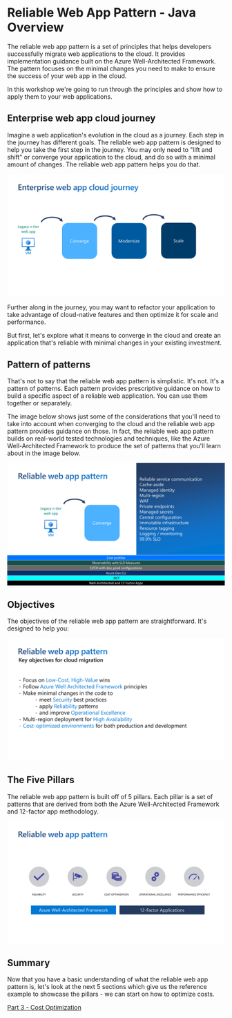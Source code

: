 # Reliable Web App Pattern - Java Overview

The reliable web app pattern is a set of principles that helps developers successfully migrate web applications to the cloud. It provides implementation guidance built on the Azure Well-Architected Framework. The pattern focuses on the minimal changes you need to make to ensure the success of your web app in the cloud.

In this workshop we're going to run through the principles and show how to apply them to your web applications.

## Enterprise web app cloud journey

Imagine a web application's evolution in the cloud as a journey. Each step in the journey has different goals. The reliable web app pattern is designed to help you take the first step in the journey. You may only need to "lift and shift" or converge your application to the cloud, and do so with a minimal amount of changes. The reliable web app pattern helps you do that.

![Enterprise web app cloud journey](./images/enterprise-web-app-cloud-journey.png)

Further along in the journey, you may want to refactor your application to take advantage of cloud-native features and then optimize it for scale and performance.

But first, let's explore what it means to converge in the cloud and create an application that's reliable with minimal changes in your existing investment.

## Pattern of patterns

That's not to say that the reliable web app pattern is simplistic. It's not. It's a pattern of patterns. Each pattern provides prescriptive guidance on how to build a specific aspect of a reliable web application. You can use them together or separately.

The image below shows just some of the considerations that you'll need to take into account when converging to the cloud and the reliable web app pattern provides guidance on those. In fact, the reliable web app pattern builds on real-world tested technologies and techniques, like the Azure Well-Architected Framework to produce the set of patterns that you'll learn about in the image below.

![Pattern of patterns](./images/pattern-of-patterns.png)

## Objectives

The objectives of the reliable web app pattern are straightforward. It's designed to help you:

![Objectives](./images/objectives.png)

## The Five Pillars

The reliable web app pattern is built off of 5 pillars. Each pillar is a set of patterns that are derived from both the Azure Well-Architected Framework and 12-factor app methodology.

![The Five Pillars](./images/the-five-pillars.png)

## Summary

Now that you have a basic understanding of what the reliable web app pattern is, let's look at the next 5 sections which give us the reference example to showcase the pillars - we can start on how to optimize costs.

[Part 3 - Cost Optimization](../Part3-Cost-Optimization/README.md)